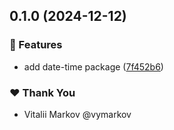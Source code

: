 ## 0.1.0 (2024-12-12)

### 🚀 Features

- add date-time package ([7f452b6](https://github.com/lazy-orange/nx-workspace-v20/commit/7f452b6))

### ❤️ Thank You

- Vitalii Markov @vymarkov